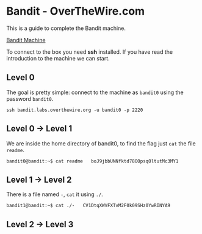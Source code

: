 # Bandit - OverTheWire.com

This is a guide to complete the Bandit machine.

[Bandit Machine](https://overthewire.org/wargames/bandit/)

To connect to the box you need **ssh** installed.
If you have read the introduction to the machine we can start.

## Level 0

The goal is pretty simple: connect to the machine as `bandit0`
using the password `bandit0`.  

``ssh bandit.labs.overthewire.org -u bandit0 -p 2220``

## Level 0 → Level 1

We are inside the home directory of bandit0, to find the flag
just `cat` the file `readme`.  

``bandit0@bandit:~$ cat readme  
boJ9jbbUNNfktd78OOpsqOltutMc3MY1``

## Level 1 → Level 2

There is a file named `-`, `cat` it using `./`.

``bandit1@bandit:~$ cat ./-  
CV1DtqXWVFXTvM2F0k09SHz0YwRINYA9``

## Level 2 → Level 3


